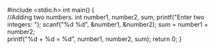 #include <stdio.h>
int main() {   
    //Adding two numbers.
    int number1, number2, sum;
    printf("Enter two integers: ");
    scanf("%d %d", &number1, &number2);
    sum = number1 + number2;      
    printf("%d + %d = %d", number1, number2, sum);
    return 0;
}
